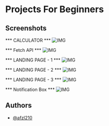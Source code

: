 # Projects For Beginners

## Screenshots
*** CALCULATOR ***
![IMG](https://raw.githubusercontent.com/AFZL210/WebDevForBeginners/main/media/calc.JPG)

*** Fetch API ***
![IMG](https://raw.githubusercontent.com/AFZL210/WebDevForBeginners/main/media/quote.JPG)

*** LANDING PAGE - 1 ***
![IMG](https://raw.githubusercontent.com/AFZL210/WebDevForBeginners/main/media/nike.JPG)


*** LANDING PAGE - 2 ***
![IMG](https://raw.githubusercontent.com/AFZL210/WebDevForBeginners/main/media/play.JPG)

*** LANDING PAGE - 3 ***
![IMG](https://raw.githubusercontent.com/AFZL210/WebDevForBeginners/main/media/1.PNG)

*** Notification Box ***
![IMG](https://res.cloudinary.com/primeflix/image/upload/v1675360561/desktop_lthyro.png)
  
## Authors

- [@afzl210](https://github.com/AFZL210)

  
